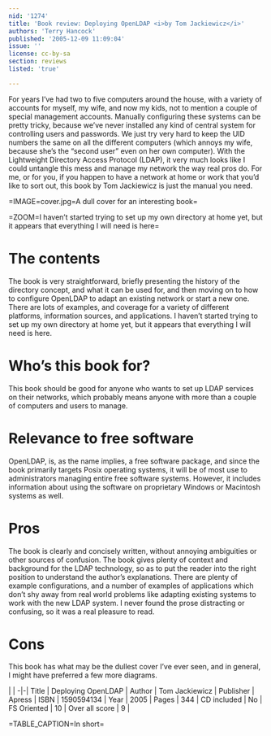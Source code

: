 ```yaml
---
nid: '1274'
title: 'Book review: Deploying OpenLDAP <i>by Tom Jackiewicz</i>'
authors: 'Terry Hancock'
published: '2005-12-09 11:09:04'
issue: ''
license: cc-by-sa
section: reviews
listed: 'true'

---
```

For years I’ve had two to five computers around the house, with a variety of accounts for myself, my wife, and now my kids, not to mention a couple of special management accounts. Manually configuring these systems can be pretty tricky, because we’ve never installed any kind of central system for controlling users and passwords. We just try very hard to keep the UID numbers the same on all the different computers (which annoys my wife, because she’s the “second user” even on her own computer). With the Lightweight Directory Access Protocol (LDAP), it very much looks like I could untangle this mess and manage my network the way real pros do. For me, or for you, if you happen to have a network at home or work that you’d like to sort out, this book by Tom Jackiewicz is just the manual you need.


=IMAGE=cover.jpg=A dull cover for an interesting book=


=ZOOM=I haven’t started trying to set up my own directory at home yet, but it appears that everything I will need is here=


# The contents

The book is very straightforward, briefly presenting the history of the directory concept, and what it can be used for, and then moving on to how to configure OpenLDAP to adapt an existing network or start a new one. There are lots of examples, and coverage for a variety of different platforms, information sources, and applications. I haven’t started trying to set up my own directory at home yet, but it appears that everything I will need is here.


# Who’s this book for?

This book should be good for anyone who wants to set up LDAP services on their networks, which probably means anyone with more than a couple of computers and users to manage.


# Relevance to free software

OpenLDAP, is, as the name implies, a free software package, and since the book primarily targets Posix operating systems, it will be of most use to administrators managing entire free software systems. However, it includes information about using the software on proprietary Windows or Macintosh systems as well.


# Pros

The book is clearly and concisely written, without annoying ambiguities or other sources of confusion. The book gives plenty of context and background for the LDAP technology, so as to put the reader into the right position to understand the author’s explanations. There are plenty of example configurations, and a number of examples of applications which don’t shy away from real world problems like adapting existing systems to work with the new LDAP system. I never found the prose distracting or confusing, so it was a real pleasure to read.


# Cons

This book has what may be the dullest cover I’ve ever seen, and in general, I might have preferred a few more diagrams.


 | |
-|-|
Title | Deploying OpenLDAP | 
Author | Tom Jackiewicz | 
Publisher | Apress | 
ISBN | 1590594134 | 
Year | 2005 | 
Pages | 344 | 
CD included | No | 
FS Oriented | 10 | 
Over all score | 9 | 

=TABLE_CAPTION=In short=

